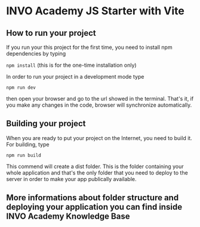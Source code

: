 # INVO Academy JS Starter with Vite

## How to run your project

If you run your this project for the first time, you need to install npm dependencies by typing

`npm install` (this is for the one-time installation only)

In order to run your project in a development mode type

`npm run dev`

then open your browser and go to the url showed in the terminal. That's it, if you make any changes in the code, browser will synchronize automatically.

## Building your project

When you are ready to put your project on the Internet, you need to build it. For building, type

`npm run build`

This commend will create a dist folder. This is the folder containing your whole application and that's the only folder that you need to deploy to the server in order to make your app publically available.

## More informations about folder structure and deploying your application you can find inside INVO Academy Knowledge Base
